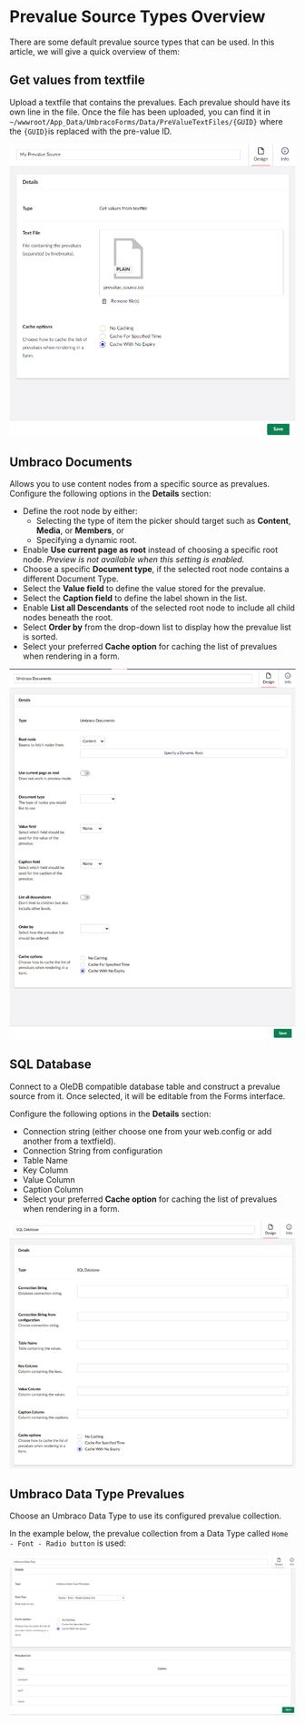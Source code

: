 # Prevalue Source Types Overview

There are some default prevalue source types that can be used. In this article, we will give a quick overview of them:

## Get values from textfile

Upload a textfile that contains the prevalues. Each prevalue should have its own line in the file. Once the file has been uploaded, you can find it in `~/wwwroot/App_Data/UmbracoForms/Data/PreValueTextFiles/{GUID}` where the `{GUID}`is replaced with the pre-value ID.

![Get values from textfile](images/preview-v14.png)

## Umbraco Documents

Allows you to use content nodes from a specific source as prevalues. Configure the following options in the **Details** section:

* Define the root node by either:
  * Selecting the type of item the picker should target such as **Content**, **Media**, or **Members**, or
  * Specifying a dynamic root.
* Enable **Use current page as root** instead of choosing a specific root node. _Preview is not available when this setting is enabled._
* Choose a specific **Document type**, if the selected root node contains a different Document Type.
* Select the **Value field** to define the value stored for the prevalue.
* Select the **Caption field** to define the label shown in the list.
* Enable **List all Descendants** of the selected root node to include all child nodes beneath the root.
* Select **Order by** from the drop-down list to display how the prevalue list is sorted.
* Select your preferred **Cache option** for caching the list of prevalues when rendering in a form.

![Umbraco Documents](images/umbraco-documents-v16.png)

## SQL Database

Connect to a OleDB compatible database table and construct a prevalue source from it. Once selected, it will be editable from the Forms interface.

Configure the following options in the **Details** section:

* Connection string (either choose one from your web.config or add another from a textfield).
* Connection String from configuration
* Table Name
* Key Column
* Value Column
* Caption Column
* Select your preferred **Cache option** for caching the list of prevalues when rendering in a form.

![SQL Database](images/SQLdatabase-v16.png)

## Umbraco Data Type Prevalues

Choose an Umbraco Data Type to use its configured prevalue collection.

In the example below, the prevalue collection from a Data Type called `Home - Font - Radio button` is used:

![Data Type prevalues](images/datatype-prevalues-v14.png)
